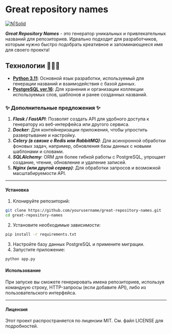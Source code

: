 # __Great repository names__

[![N|Solid](https://clck.ru/3EGrVA)](https://blog.reedsy.com/character-name-generator/)


***Great Repository Names*** - это генератор уникальных и привлекательных названий для репозиториев. Идеально подходит для разработчиков, которым нужно быстро подобрать креативное и запоминающееся имя для своего проекта!

## __Технологии__ 👨🏻‍💻
- [__Python 3.11__](https://www.python.org/downloads/windows/): Основной язык разработки, используемый для генерации названий и взаимодействия с базой данных.
- [__PostgreSQL ver.16__](https://www.postgresql.org/download/): Для хранения и организации коллекции используемых слов, шаблонов и ранее созданных названий.

### ✨ Дополнительные предложения ✨ 

1. ***Flask / FastAPI***: Позволят создать API для удобного доступа к генератору из веб-интерфейса или другого сервиса.
2. ***Docker***: Для контейнеризации приложения, чтобы упростить развертывание и настройку.
3. ***Celery (в связке с Redis или RabbitMQ)***: Для асинхронной обработки фоновых задач, например, обновления базы данных с новыми шаблонами и словами.
4. ***SQLAlchemy***: ORM для более гибкой работы с PostgreSQL, упрощает создание, чтение, обновление и удаление записей.
5. ***Nginx (или другой сервер)***: Для обработки запросов и возможной масштабируемости API.

***

#### Установка
1. Клонируйте репозиторий:
``` bash
git clone https://github.com/yourusername/great-repository-names.git
cd great-repository-names
```
2. Установите необходимые зависимости:
``` bash
pip install -r requirements.txt
```
3. Настройте базу данных PostgreSQL и примените миграции.
4. Запустите приложение:
```bash
python app.py
```

#### Использование
При запуске вы сможете генерировать имена репозиториев, используя командную строку, HTTP-запросы (если добавите API), либо из пользовательского интерфейса.
***

#### Лицензия
Этот проект распространяется по лицензии MIT. См. файл LICENSE для подробностей.









